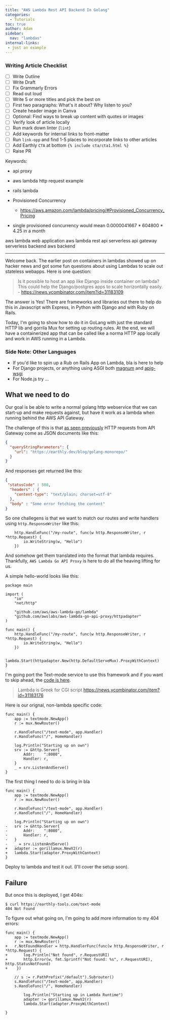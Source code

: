 ```yaml
---
title: "AWS Lambda Rest API Backend In Golang"
categories:
  - Tutorials
toc: true
author: Adam
sidebar:
  nav: "lambdas"
internal-links:
 - just an example
---
```

### Writing Article Checklist

- [ ] Write Outline
- [ ] Write Draft
- [ ] Fix Grammarly Errors
- [ ] Read out loud
- [ ] Write 5 or more titles and pick the best on
- [ ] First two paragraphs: What's it about? Why listen to you?
- [ ] Create header image in Canva
- [ ] Optional: Find ways to break up content with quotes or images
- [ ] Verify look of article locally
- [ ] Run mark down linter (`lint`)
- [ ] Add keywords for internal links to front-matter
- [ ] Run `link-opp` and find 1-5 places to incorporate links to other articles
- [ ] Add Earthly `CTA` at bottom `{% include cta/cta1.html %}`
- [ ] Raise PR

Keywords:
- api proxy
- aws lambda http request example
- rails lambda

- Provisioned Concurrency
   - https://aws.amazon.com/lambda/pricing/#Provisioned_Concurrency_Pricing

- single provisioned concurrency would mean 0.0000041667 * 604800 * 4.25 in a month

aws lambda web application
aws lambda rest api
serverless api gateway
serverless backend
aws backend

---
Welcome back. The earlier post on containers in lambdas showed up on hacker news and got some fun questions about using Lambdas to scale out stateless webapps. Here is one question: 

> Is it possible to host an app like Django inside container on lambda? This could help the Django/postgres apps to scale horizontally easily. - https://news.ycombinator.com/item?id=31183109

The answer is Yes! There are frameworks and libraries out there to help do this in Javascript with Express, in Python with Django and with Ruby on Rails. 

Today, I'm going to show how to do it in GoLang with just the standard HTTP lib and gorrila Mux for setting up routing rules. At the end, we will have a containerized app that can be called like a norma HTTP app locally and work in AWS running in a Lambda.

<div class="notice--info">

### Side Note: Other Languages

* If you'd like to spin up a Rub on Rails App on Lambda, bla is here to help
* For Django projects, or anything using ASGI both [magnum](https://github.com/jordaneremieff/mangum) and [apig-wsgi](https://pypi.org/project/apig-wsgi/)
* For Node.js try ...

</div>

## What we need to do

Our goal is be able to write a normal golang http webservice that we can start-up and make requests against, but have it work as a lambda when running behind the AWS API Gateway. 

The challenge of this is that [as seen previously]() HTTP requests from API Gateway come as JSON documents like this:

~~~{.json caption="lambda input"}
{
  "queryStringParameters": {
    "url": "https://earthly.dev/blog/golang-monorepo/"
  }
}
~~~

And responses get returned like this:

~~~{.json caption="lambda output"}
{
 "statusCode" : 500,
  "headers" : {
    "content-type": "text/plain; charset=utf-8"
  },
  "body" : "Some error fetching the content"
}
~~~

So one challegens is that we want to match our routes and write handlers using `http.ResponseWriter` like this:

```
	http.HandleFunc("/my-route", func(w http.ResponseWriter, r *http.Request) {
		io.WriteString(w, "Hello")
	})
```

And somehow get them translated into the format that lambda requires. Thankfully, `AWS Lambda Go API Proxy` is here to do all the heaving lifting for us.

A simple hello-world looks like this:
```
package main

import (
	"io"
	"net/http"

	"github.com/aws/aws-lambda-go/lambda"
	"github.com/awslabs/aws-lambda-go-api-proxy/httpadapter"
)

func main() {
	http.HandleFunc("/my-route", func(w http.ResponseWriter, r *http.Request) {
		io.WriteString(w, "Hello")
	})

	lambda.Start(httpadapter.New(http.DefaultServeMux).ProxyWithContext)
}
```

I'm going port the Text-mode service to use this framework and if you want to skip ahead, the [code is here]().

> Lambda is Greek for CGI script https://news.ycombinator.com/item?id=31183176

Here is our orignal, non-lambda specific code:

```
func main() {
	app := textmode.NewApp()
	r := mux.NewRouter()

	r.HandleFunc("/text-mode", app.Handler)
	r.HandleFunc("/", HomeHandler)

	log.Println("Starting up on own")
	srv := &http.Server{
		Addr:    ":8080",
		Handler: r,
	}
	_ = srv.ListenAndServe()
}
```

The first thing I need to do is bring in bla

```
func main() {
	app := textmode.NewApp()
	r := mux.NewRouter()

	r.HandleFunc("/text-mode", app.Handler)
	r.HandleFunc("/", HomeHandler)

	log.Println("Starting up on own")
-	srv := &http.Server{
-		Addr:    ":8080",
-		Handler: r,
-	}
-	_ = srv.ListenAndServe()
+	adapter := gorillamux.NewV2(r)
+	lambda.Start(adapter.ProxyWithContext)
}
```

Deploy to lambda and test it out. (I'll cover the setup soon).

## Failure

But once this is deployed, I get 404s:

```
$ curl https://earthly-tools.com/text-mode
404 Not Found
```
To figure out what going on, I'm going to add more information to my 404 errors:

```
func main() {
	app := textmode.NewApp()
	r := mux.NewRouter()
+	r.NotFoundHandler = http.HandlerFunc(func(w http.ResponseWriter, r *http.Request) {
+	 	log.Println("Not found", r.RequestURI)
+	 	http.Error(w, fmt.Sprintf("Not found: %s", r.RequestURI), http.StatusNotFound)
+	 })

	// s := r.PathPrefix("/default").Subrouter()
	s.HandleFunc("/text-mode", app.Handler)
	s.HandleFunc("/", HomeHandler)

		log.Println("Starting up in Lambda Runtime")
		adapter := gorillamux.NewV2(r)
		lambda.Start(adapter.ProxyWithContext)
	
}
```
 

